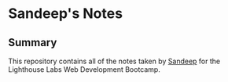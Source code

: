 # Sandeep's Notes

## Summary

This repository contains all of the notes taken by [Sandeep](https://github.com/letsandeepio/) for the Lighthouse Labs Web Development Bootcamp.
